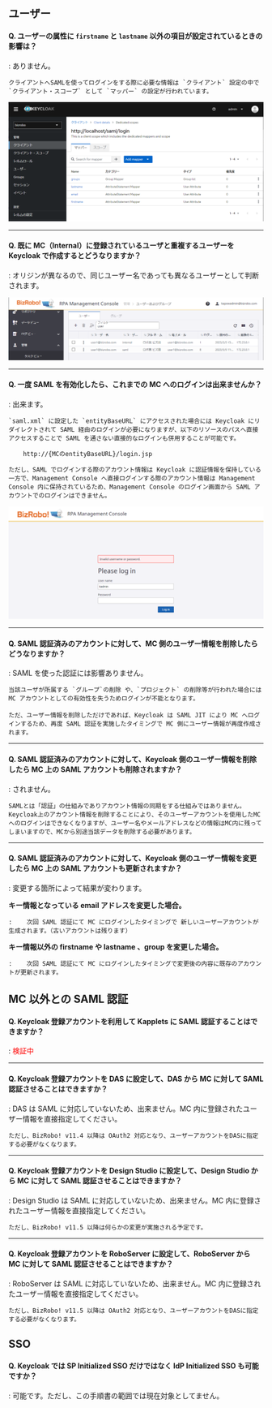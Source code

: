 ## ユーザー

#### Q. ユーザーの属性に `firstname` と `lastname` 以外の項目が設定されているときの影響は？

: ありません。

    クライアントへSAMLを使ってログインをする際に必要な情報は `クライアント` 設定の中で `クライアント・スコープ` として `マッパー` の設定が行われています。

![](image/faq/client-scope-mapper.png)

---

#### Q. 既に MC（Internal）に登録されているユーザと重複するユーザーを Keycloak で作成するとどうなりますか？

: オリジンが異なるので、同じユーザー名であっても異なるユーザーとして判断されます。

![](image/faq/same-user-dif-origin.png)

---

#### Q. 一度 SAML を有効化したら、これまでの MC へのログインは出来ませんか？

: 出来ます。

    `saml.xml` に設定した `entityBaseURL` にアクセスされた場合には Keycloak にリダイレクトされて SAML 経由のログインが必要になりますが、以下のリソースのパスへ直接アクセスすることで SAML を通さない直接的なログインも併用することが可能です。

```
	http://{MCのentityBaseURL}/login.jsp
```

    ただし、SAML でログインする際のアカウント情報は Keycloak に認証情報を保持している一方で、Management Console へ直接ログインする際のアカウント情報は Management Console 内に保持されているため、Management Console のログイン画面から SAML アカウントでのログインはできません。

![](image/faq/saml-user-mc-login.png)

---

#### Q. SAML 認証済みのアカウントに対して、MC 側のユーザー情報を削除したらどうなりますか？

: SAML を使った認証には影響ありません。

    当該ユーザが所属する `グループ`の削除 や、`プロジェクト` の削除等が行われた場合には MC アカウントとしての有効性を失うためログインが不能となります。

    ただ、ユーザー情報を削除しただけであれば、Keycloak は SAML JIT により MC へログインするため、再度 SAML 認証を実施したタイミングで MC 側にユーザー情報が再度作成されます。

---

#### Q. SAML 認証済みのアカウントに対して、Keycloak 側のユーザー情報を削除したら MC 上の SAML アカウントも削除されますか？

: されません。

    SAMLとは「認証」の仕組みでありアカウント情報の同期をする仕組みではありません。Keycloak上のアカウント情報を削除することにより、そのユーザーアカウントを使用したMCへのログインはできなくなりますが、ユーザー名やメールアドレスなどの情報はMC内に残ってしまいますので、MCから別途当該データを削除する必要があります。

---

#### Q. SAML 認証済みのアカウントに対して、Keycloak 側のユーザー情報を変更したら MC 上の SAML アカウントも更新されますか？

: 変更する箇所によって結果が変わります。

**キー情報となっている email アドレスを変更した場合。**

    :    次回 SAML 認証にて MC にログインしたタイミングで 新しいユーザーアカウントが生成されます。（古いアカウントは残ります）

**キー情報以外の firstname や lastname 、group を変更した場合。**

    :    次回 SAML 認証にて MC にログインしたタイミングで変更後の内容に既存のアカウントが更新されます。

## MC 以外との SAML 認証

#### Q. Keycloak 登録アカウントを利用して Kapplets に SAML 認証することはできますか？

: <font color="red">検証中</font>

---

#### Q. Keycloak 登録アカウントを DAS に設定して、DAS から MC に対して SAML 認証させることはできますか？

: DAS は SAML に対応していないため、出来ません。MC 内に登録されたユーザー情報を直接指定してください。

    ただし、BizRobo! v11.4 以降は OAuth2 対応となり、ユーザーアカウントをDASに指定する必要がなくなります。

---

#### Q. Keycloak 登録アカウントを Design Studio に設定して、Design Studio から MC に対して SAML 認証させることはできますか？

: Design Studio は SAML に対応していないため、出来ません。MC 内に登録されたユーザー情報を直接指定してください。

    ただし、BizRobo! v11.5 以降は何らかの変更が実施される予定です。

---

#### Q. Keycloak 登録アカウントを RoboServer に設定して、RoboServer から MC に対して SAML 認証させることはできますか？

: RoboServer は SAML に対応していないため、出来ません。MC 内に登録されたユーザー情報を直接指定してください。

    ただし、BizRobo! v11.5 以降は OAuth2 対応となり、ユーザーアカウントをDASに指定する必要がなくなります。

## SSO

#### Q. Keycloak では SP Initialized SSO だけではなく IdP Initialized SSO も可能ですか？

: 可能です。ただし、この手順書の範囲では現在対象としてません。
